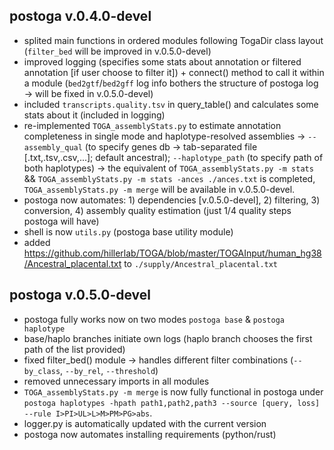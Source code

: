 ## postoga v.0.4.0-devel


- splited main functions in ordered modules following TogaDir class layout (`filter_bed` will be improved in v.0.5.0-devel)
- improved logging (specifies some stats about annotation or filtered annotation [if user choose to filter it]) + connect() method to call it within a module (`bed2gtf`/`bed2gff` log info bothers the structure of postoga log -> will be fixed in v.0.5.0-devel)
- included `transcripts.quality.tsv` in query_table() and calculates some stats about it (included in logging)
- re-implemented `TOGA_assemblyStats.py` to estimate annotation completeness in single mode and haplotype-resolved assemblies -> `--assembly_qual` (to specify genes db -> tab-separated file [.txt,.tsv,.csv,...]; default ancestral); `--haplotype_path` (to specify path of both haplotypes) -> the equivalent of `TOGA_assemblyStats.py -m stats` && `TOGA_assemblyStats.py -m stats -ances ./ances.txt` is completed, `TOGA_assemblyStats.py -m merge` will be available in v.0.5.0-devel.
- postoga now automates: 1) dependencies [v.0.5.0-devel], 2) filtering, 3) conversion, 4) assembly quality estimation (just 1/4 quality steps postoga will have)
- shell is now `utils.py` (postoga base utility module)
- added https://github.com/hillerlab/TOGA/blob/master/TOGAInput/human_hg38/Ancestral_placental.txt to `./supply/Ancestral_placental.txt` 


## postoga v.0.5.0-devel


- postoga fully works now on two modes `postoga base` & `postoga haplotype`
- base/haplo branches initiate own logs (haplo branch chooses the first path of the list provided)
- fixed filter_bed() module -> handles different filter combinations (`--by_class`, `--by_rel`, `--threshold`)
- removed unnecessary imports in all modules
- `TOGA_assemblyStats.py -m merge` is now fully functional in postoga under `postoga haplotypes -hpath path1,path2,path3 --source [query, loss] --rule I>PI>UL>L>M>PM>PG>abs`.
- logger.py is automatically updated with the current version
- postoga now automates installing requirements (python/rust)